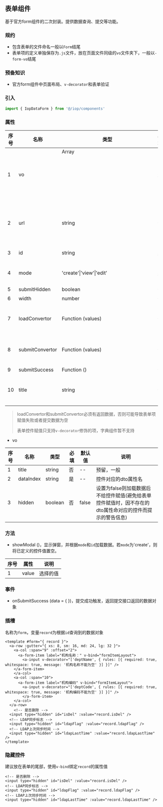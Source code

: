 ## 表单组件

基于官方form组件的二次封装。提供数据查询、提交等功能。



### 规约

* 包含表单的文件命名一般以`Form`结尾
* 表单项的定义单独保存为`.js`文件，放在页面文件同级的`vo`文件夹下，一般以`-form-vo`结尾



### 预备知识

* 官方form组件中页面布局、`v-decorator`和表单验证



### 引入

```javascript
import { IopDataForm } from '@/iop/components'
```



### 属性

| 序号 | 名称            | 类型                             | 必填 | 默认值                 | 说明                                                         |
| ---- | --------------- | -------------------------------- | ---- | ---------------------- | ------------------------------------------------------------ |
| 1    | vo              | Array<Object>                    | 是   | --                     | 表单控件绑定定义                                             |
| 2    | url             | string                           | 否   | --                     | 表单加载数据、提交数据的接口地址。加载数据的get请求地址为`${url}/${id}`；新建数据的post请求地址为`${url}`；更新数据的put请求地址为`${url}/${id}` |
| 3    | id              | string                           | 是   | --                     | 表单项的主键值，允许为空字符串                               |
| 4    | mode            | 'create'&#124;'view'&#124;'edit' | 是   | --                     | 表单的模式。表单的提交方法根据mode设置执行新建post或put请求  |
| 5    | submitHidden    | boolean                          | 否   | true                   | 提交请求成功后是否关闭弹窗                                   |
| 6    | width           | number                           | 否   | 520                    | 弹窗的宽度                                                   |
| 7    | loadConvertor   | Function (values)                | 否   | (values) **=>** values | 执行查询详情方法后，将数据赋值到控件之前执行，可以对查询的数据做格式转换、设置默认值等操作 |
| 8    | submitConvertor | Function (values)                | 否   | (values) **=>** values | 执行提交请求之前，获取到页面的控件输入值之后执行，可以对输入的数据做格式转换等操作 |
| 9    | submitSuccess   | Function ()                      | 否   | () **=>** { }          | 执行提交请求之后执行                                         |
| 10   | title           | string                           | 否   | --                     | 如未设置，执行显示弹窗方法前会根据mode设置弹窗标题属性，'create'、'view'、'edit'分别对应'新建'、'查看'、'编辑 |

> loadConvertor和submitConvertor必须有返回数据，否则可能导致表单项赋值失败或者提交数据为空
>
> 表单控件赋值只支持`v-decorator`修饰的项，字典组件暂不支持

* vo

| 序号 | 名称      | 类型    | 必填 | 默认值 | 说明                                                         |
| ---- | --------- | ------- | ---- | ------ | ------------------------------------------------------------ |
| 1    | title     | string  | 否   | --     | 预留，一般                                                   |
| 2    | dataIndex | string  | 是   | --     | 控件对应的dto属性名                                          |
| 3    | hidden    | boolean | 否   | false  | 设置为false则加载数据后不给控件赋值(避免给表单控件赋值时，因不存在的dto属性命对应的控件而提示的警告信息) |



### 方法

* showModal ()，显示弹窗，并根据`mode`和`id`加载数据。若`mode`为'create'，则将已定义的控件值置空。

| 序号 | 属性  | 说明     |
| ---- | ----- | -------- |
| 1    | value | 选择的值 |



### 事件

* onSubmitSuccess (data = { })，提交成功触发，返回提交接口返回的数据对象



### 插槽

名称为`form`，变量`record`为根据`id`查询到的数据对象

```vue
<template #form="{ record }">
  <a-row :gutter="{ xs: 8, sm: 16, md: 24, lg: 32 }">
    <a-col :span="9" :offset="2">
      <a-form-item label="机构名称：" v-bind="formItemLayout">
        <a-input v-decorator="['deptName', { rules: [{ required: true, whitespace: true, message: '机构名称不能为空' }] }]" />
    </a-form-item>
    </a-col>
    <a-col :span="10">
      <a-form-item label="机构编码" v-bind="formItemLayout">
        <a-input v-decorator="['deptCode', { rules: [{ required: true, whitespace: true, message: '机构编码不能为空' }] }]" />
    	</a-form-item>
    </a-col>
  </a-row>
	<!-- 是否删除 -->
  <input type="hidden" id="isDel" :value="record.isDel" />
  <!-- LDAP同步标志 -->
  <input type="hidden" id="ldapFlag" :value="record.ldapFlag" />
  <!-- LDAP上次同步时间 -->
  <input type="hidden" id="ldapLastTime" :value="record.ldapLastTime" />
</template>
```



### 隐藏控件

建议放在表单的尾部，使用`v-bind`绑定`record`的属性值

```vue
<!-- 是否删除 -->
<input type="hidden" id="isDel" :value="record.isDel" />
<!-- LDAP同步标志 -->
<input type="hidden" id="ldapFlag" :value="record.ldapFlag" />
<!-- LDAP上次同步时间 -->
<input type="hidden" id="ldapLastTime" :value="record.ldapLastTime" />
```

